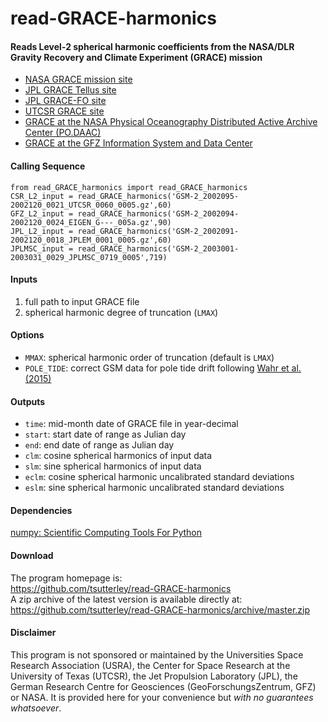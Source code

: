 read-GRACE-harmonics
====================

#### Reads Level-2 spherical harmonic coefficients from the NASA/DLR Gravity Recovery and Climate Experiment (GRACE) mission

- [NASA GRACE mission site](http://www.nasa.gov/mission_pages/Grace/index.html)  
- [JPL GRACE Tellus site](http://grace.jpl.nasa.gov/)  
- [JPL GRACE-FO site](https://gracefo.jpl.nasa.gov/)
- [UTCSR GRACE site](http://www.csr.utexas.edu/grace/)  
- [GRACE at the NASA Physical Oceanography Distributed Active Archive Center (PO.DAAC)](https://podaac.jpl.nasa.gov/grace)  
- [GRACE at the GFZ Information System and Data Center](http://isdc.gfz-potsdam.de/grace-isdc/)  

#### Calling Sequence
```
from read_GRACE_harmonics import read_GRACE_harmonics
CSR_L2_input = read_GRACE_harmonics('GSM-2_2002095-2002120_0021_UTCSR_0060_0005.gz',60)
GFZ_L2_input = read_GRACE_harmonics('GSM-2_2002094-2002120_0024_EIGEN_G---_005a.gz',90)
JPL_L2_input = read_GRACE_harmonics('GSM-2_2002091-2002120_0018_JPLEM_0001_0005.gz',60)
JPLMSC_input = read_GRACE_harmonics('GSM-2_2003001-2003031_0029_JPLMSC_0719_0005',719)
```

#### Inputs
 1. full path to input GRACE file  
 2. spherical harmonic degree of truncation (`LMAX`)  

#### Options
 - `MMAX`: spherical harmonic order of truncation (default is `LMAX`)  
 - `POLE_TIDE`: correct GSM data for pole tide drift following [Wahr et al. (2015)](https://doi.org/10.1002/2015JB011986)  

#### Outputs
 - `time`: mid-month date of GRACE file in year-decimal  
 - `start`: start date of range as Julian day  
 - `end`: end date of range as Julian day  
 - `clm`: cosine spherical harmonics of input data  
 - `slm`: sine spherical harmonics of input data  
 - `eclm`: cosine spherical harmonic uncalibrated standard deviations  
 - `eslm`: sine spherical harmonic uncalibrated standard deviations  

#### Dependencies
[numpy: Scientific Computing Tools For Python](http://www.numpy.org)

#### Download
The program homepage is:   
https://github.com/tsutterley/read-GRACE-harmonics   
A zip archive of the latest version is available directly at:    
https://github.com/tsutterley/read-GRACE-harmonics/archive/master.zip  

#### Disclaimer  
This program is not sponsored or maintained by the Universities Space Research Association (USRA), the Center for Space Research at the University of Texas (UTCSR), the Jet Propulsion Laboratory (JPL), the German Research Centre for Geosciences (GeoForschungsZentrum, GFZ) or NASA.  It is provided here for your convenience but _with no guarantees whatsoever_.  
